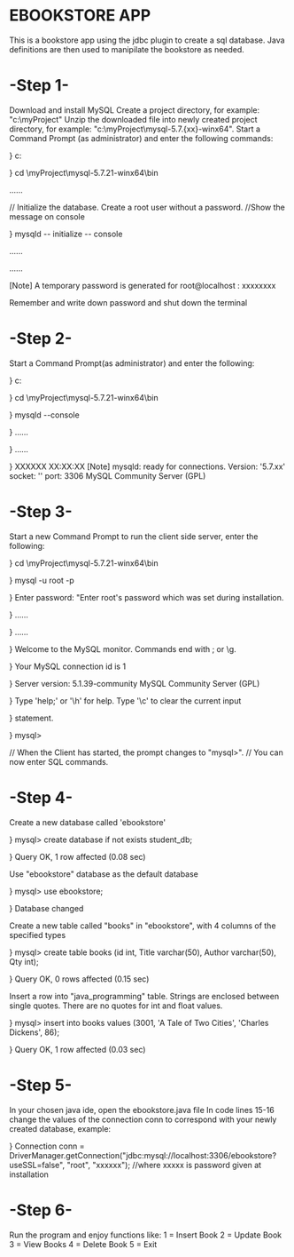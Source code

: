 # EBOOKSTORE APP
This is a bookstore app using the jdbc plugin to create a sql database. Java definitions are then used to manipilate the bookstore as needed.

# -Step 1-

Download and install MySQL
Create a project directory, for example: "c:\myProject"
Unzip the downloaded file into newly created project directory, for example: "c:\myProject\mysql-5.7.{xx}-winx64".
Start a Command Prompt (as administrator) and enter the following commands:

} c:

} cd \myProject\mysql-5.7.21-winx64\bin

  ......

// Initialize the database. Create a root user without a password.
//Show the message on console

} mysqld -- initialize -- console

  ......
  
  ...... 
  
[Note] A temporary password is generated for root@localhost :
  xxxxxxxx
  
Remember and write down password and shut down the terminal

# -Step 2-

Start a Command Prompt(as administrator) and enter the following:

} c:

} cd \myProject\mysql-5.7.21-winx64\bin

} mysqld --console

} ......

} ......

} XXXXXX XX:XX:XX [Note] mysqld: ready for connections.
  Version: '5.7.xx' socket: '' port: 3306 MySQL Community Server (GPL)
  
# -Step 3-

Start a new Command Prompt to run the client side server, enter the following:

} cd \myProject\mysql-5.7.21-winx64\bin

} mysql -u root -p

} Enter password: "Enter root's password which was set during installation.

} ......

} ......

} Welcome to the MySQL monitor. Commands end with ; or \g.

} Your MySQL connection id is 1

} Server version: 5.1.39-community MySQL Community Server (GPL)

} Type 'help;' or '\h' for help. Type '\c' to clear the current input

} statement.

} mysql>

// When the Client has started, the prompt changes to "mysql>".
// You can now enter SQL commands.

# -Step 4-

Create a new database called 'ebookstore'

} mysql> create database if not exists student_db;

} Query OK, 1 row affected (0.08 sec)

Use "ebookstore" database as the default database

} mysql> use ebookstore;

} Database changed

Create a new table called "books" in "ebookstore",
with 4 columns of the specified types

} mysql> create table books (id int, Title varchar(50), Author varchar(50), Qty int);

} Query OK, 0 rows affected (0.15 sec)

Insert a row into "java_programming" table.
Strings are enclosed between single quotes.
There are no quotes for int and float values.

} mysql> insert into books values (3001, 'A Tale of Two Cities', 'Charles Dickens', 86);

} Query OK, 1 row affected (0.03 sec)

# -Step 5-

In your chosen java ide, open the ebookstore.java file 
In code lines 15-16 change the values of the connection conn to correspond with your newly created database, example:

} Connection conn = DriverManager.getConnection("jdbc:mysql://localhost:3306/ebookstore?useSSL=false", "root",
				"xxxxxx");
        //where xxxxx is password given at installation
        
# -Step 6-

Run the program and enjoy functions like: 1 = Insert Book
                                          2 = Update Book
                                          3 = View Books
                                          4 = Delete Book
                                          5 = Exit
